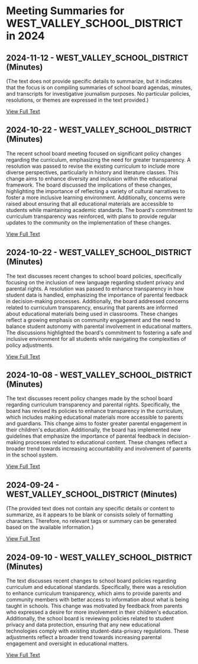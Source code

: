 # Meeting Summaries for WEST_VALLEY_SCHOOL_DISTRICT in 2024

## 2024-11-12 - WEST_VALLEY_SCHOOL_DISTRICT (Minutes)

(The text does not provide specific details to summarize, but it indicates that the focus is on compiling summaries of school board agendas, minutes, and transcripts for investigative journalism purposes. No particular policies, resolutions, or themes are expressed in the text provided.)

[View Full Text](https://raw.githubusercontent.com/VoronoiPerspectives/WashingtonStateSchoolBoardExplorer/refs/heads/main/data/countries/usa/states/wa/counties/yakima/school_boards/west_valley_school_district/2024/processed/2024-11-12-boardmeetingsigned-minutes.txt)

## 2024-10-22 - WEST_VALLEY_SCHOOL_DISTRICT (Minutes)

The recent school board meeting focused on significant policy changes regarding the curriculum, emphasizing the need for greater transparency. A resolution was passed to revise the existing curriculum to include more diverse perspectives, particularly in history and literature classes. This change aims to enhance diversity and inclusion within the educational framework. The board discussed the implications of these changes, highlighting the importance of reflecting a variety of cultural narratives to foster a more inclusive learning environment. Additionally, concerns were raised about ensuring that all educational materials are accessible to students while maintaining academic standards. The board's commitment to curriculum transparency was reinforced, with plans to provide regular updates to the community on the implementation of these changes.

[View Full Text](https://raw.githubusercontent.com/VoronoiPerspectives/WashingtonStateSchoolBoardExplorer/refs/heads/main/data/countries/usa/states/wa/counties/yakima/school_boards/west_valley_school_district/2024/processed/2024-10-22-studysessionsigned-minutes.txt)

## 2024-10-22 - WEST_VALLEY_SCHOOL_DISTRICT (Minutes)

The text discusses recent changes to school board policies, specifically focusing on the inclusion of new language regarding student privacy and parental rights. A resolution was passed to enhance transparency in how student data is handled, emphasizing the importance of parental feedback in decision-making processes. Additionally, the board addressed concerns related to curriculum transparency, ensuring that parents are informed about educational materials being used in classrooms. These changes reflect a growing emphasis on community engagement and the need to balance student autonomy with parental involvement in educational matters. The discussions highlighted the board's commitment to fostering a safe and inclusive environment for all students while navigating the complexities of policy adjustments.

[View Full Text](https://raw.githubusercontent.com/VoronoiPerspectives/WashingtonStateSchoolBoardExplorer/refs/heads/main/data/countries/usa/states/wa/counties/yakima/school_boards/west_valley_school_district/2024/processed/2024-10-22-boardmeetingsigned-minutes.txt)

## 2024-10-08 - WEST_VALLEY_SCHOOL_DISTRICT (Minutes)

The text discusses recent policy changes made by the school board regarding curriculum transparency and parental rights. Specifically, the board has revised its policies to enhance transparency in the curriculum, which includes making educational materials more accessible to parents and guardians. This change aims to foster greater parental engagement in their children's education. Additionally, the board has implemented new guidelines that emphasize the importance of parental feedback in decision-making processes related to educational content. These changes reflect a broader trend towards increasing accountability and involvement of parents in the school system.

[View Full Text](https://raw.githubusercontent.com/VoronoiPerspectives/WashingtonStateSchoolBoardExplorer/refs/heads/main/data/countries/usa/states/wa/counties/yakima/school_boards/west_valley_school_district/2024/processed/2024-10-08-boardmeetingsigned-minutes.txt)

## 2024-09-24 - WEST_VALLEY_SCHOOL_DISTRICT (Minutes)

(The provided text does not contain any specific details or content to summarize, as it appears to be blank or consists solely of formatting characters. Therefore, no relevant tags or summary can be generated based on the available information.)

[View Full Text](https://raw.githubusercontent.com/VoronoiPerspectives/WashingtonStateSchoolBoardExplorer/refs/heads/main/data/countries/usa/states/wa/counties/yakima/school_boards/west_valley_school_district/2024/processed/2024-09-24-boardmeetingsigned-minutes.txt)

## 2024-09-10 - WEST_VALLEY_SCHOOL_DISTRICT (Minutes)

The text discusses recent changes to school board policies regarding curriculum and educational standards. Specifically, there was a resolution to enhance curriculum transparency, which aims to provide parents and community members with better access to information about what is being taught in schools. This change was motivated by feedback from parents who expressed a desire for more involvement in their children's education. Additionally, the school board is reviewing policies related to student privacy and data protection, ensuring that any new educational technologies comply with existing student-data-privacy regulations. These adjustments reflect a broader trend towards increasing parental engagement and oversight in educational matters.

[View Full Text](https://raw.githubusercontent.com/VoronoiPerspectives/WashingtonStateSchoolBoardExplorer/refs/heads/main/data/countries/usa/states/wa/counties/yakima/school_boards/west_valley_school_district/2024/processed/2024-09-10-boardmeetingsigned-minutes.txt)

